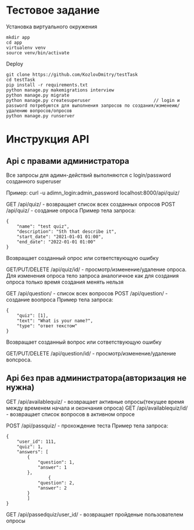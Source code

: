 # Тестовое задание

Установка виртуального окружения
```
mkdir app
cd app
virtualenv venv
source venv/bin/activate
```

Deploy
```
git clone https://github.com/KozlovDmitry/testTask
cd testTask
pip install -r requirements.txt
python manage.py makemigrations interview
python manage.py migrate
python manage.py createsuperuser                        // login и password потребуются для выполнения запросов по создания/изменеию/удалению вопросов/опросов
python manage.py runserver
```

# Инструкция API
## Api с правами администратора
Все запросы для адимн-действий выполняются с login/password созданного superuser

Пример:
curl -u adimn_login:admin_password localhost:8000/api/quiz/

GET /api/quiz/                                          -   возвращает список всех созданных опросов
POST /api/quiz/                                         -   создание опроса
Пример тела запроса:
```
{
	"name": "test quiz",
	"description": "Sth that describe it",
	"start_date": "2021-01-01 01:00",
	"end_date": "2022-01-01 01:00"
}
```
Возвращает созданный опрос или сответствующую ошибку

GET/PUT/DELETE /api/quiz/id/                            - просмотр/изменение/удаление опроса. Для изменения опроса тело запроса аналогичное как для создания опроса
                                                          только время создания менять нельзя


GET /api/question/                                      - список всех вопросов
POST /api/question/                                     - создание воопроса
Пример тела запроса:
```
{
    "quiz": [1],
    "text": "What is your name?",
    "type": "ответ текстом"
}
```
Возвращает созданный вопрос или сответствующую ошибку

GET/PUT/DELETE /api/question/id/                        - просмотр/изменение/удаление вопсроса. 


## Api без прав администратора(авторизация не нужна)

GET /api/availablequiz/                                 - возвращает активные опросы(текущее время между временем начала и окончания опроса)
GET /api/availablequiz/id/                              - возвращает список вопросов в активном опросе

POST /api/passquiz/                                     - прохождение теста
Пример тела запроса:
```
{
    "user_id": 111,
    "quiz": 1,
    "answers": [
    	{
    		"question": 1,
    		"answer": 1
    	},
    	    	{
    		"question": 2,
    		"answer": 2
    	}
    	]
}
```

GET /api/passedquiz/user_id/                            - возвращает пройденые пользователем опросы

